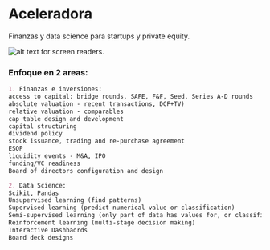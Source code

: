 # Aceleradora 
Finanzas y data science para startups y private equity. 

![alt text for screen readers](https://github.com/celerityventures/hello/blob/gh-pages/celeritylogo.jpg "Text to show on mouseover").

### Enfoque en 2 areas:
```markdown
1. Finanzas e inversiones:
access to capital: bridge rounds, SAFE, F&F, Seed, Series A-D rounds
absolute valuation - recent transactions, DCF+TV)
relative valuation - comparables
cap table design and development
capital structuring
dividend policy
stock issuance, trading and re-purchase agreement
ESOP
liquidity events - M&A, IPO
funding/VC readiness 
Board of directors configuration and design
```

```markdown
2. Data Science:
Scikit, Pandas
Unsupervised learning (find patterns)
Supervised learning (predict numerical value or classification)
Semi-supervised learning (only part of data has values for, or classification of, target)
Reinforcement learning (multi-stage decision making)
Interactive Dashbaords 
Board deck designs
```
